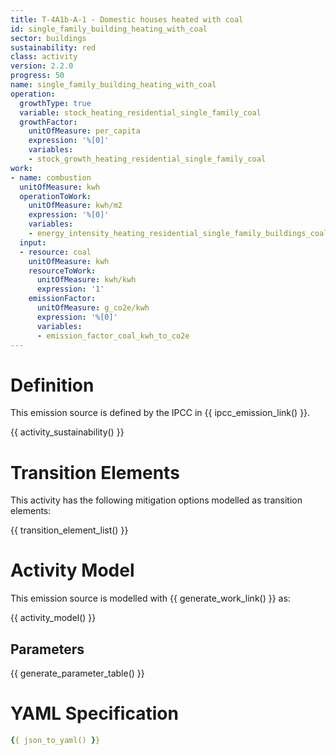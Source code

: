 ```yaml
---
title: T-4A1b-A-1 - Domestic houses heated with coal
id: single_family_building_heating_with_coal
sector: buildings
sustainability: red
class: activity
version: 2.2.0
progress: 50
name: single_family_building_heating_with_coal
operation:
  growthType: true
  variable: stock_heating_residential_single_family_coal
  growthFactor:
    unitOfMeasure: per_capita
    expression: '%[0]'
    variables:
    - stock_growth_heating_residential_single_family_coal
work:
- name: combustion
  unitOfMeasure: kwh
  operationToWork:
    unitOfMeasure: kwh/m2
    expression: '%[0]'
    variables:
    - energy_intensity_heating_residential_single_family_buildings_coal
  input:
  - resource: coal
    unitOfMeasure: kwh
    resourceToWork:
      unitOfMeasure: kwh/kwh
      expression: '1'
    emissionFactor:
      unitOfMeasure: g_co2e/kwh
      expression: '%[0]'
      variables:
      - emission_factor_coal_kwh_to_co2e
---
```

# Definition
This emission source is defined by the IPCC in {{ ipcc_emission_link() }}.


{{ activity_sustainability() }}

# Transition Elements

This activity has the following mitigation options modelled as transition elements:

{{ transition_element_list() }}

# Activity Model
This emission source is modelled with {{ generate_work_link() }} as:

{{ activity_model() }}

## Parameters

{{ generate_parameter_table() }}

# YAML Specification

```yaml
{{ json_to_yaml() }}
```